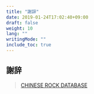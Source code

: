 ```yaml
---
title: "謝辞"
date: 2019-01-24T17:02:40+09:00
draft: false
weight: 10
lang: ""
writingMode: ""
include_toc: true
---
```


## 謝辞

> [CHINESE ROCK DATABASE](http://www.yaogun.com/)
